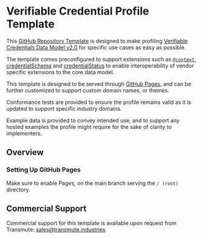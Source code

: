 # Verifiable Credential Profile Template

This [GitHub Repository Template](https://docs.github.com/en/repositories/creating-and-managing-repositories/creating-a-repository-from-a-template) is designed to make profiling [Verifiable Credentials Data Model v2.0](https://www.w3.org/TR/vc-data-model-2.0/) for specific use cases as easy as possible.

The template comes preconfigured to support extensions such as [`@context`](https://www.w3.org/TR/vc-data-model-2.0/#contexts),  [credentialSchema](https://www.w3.org/TR/vc-data-model-2.0/#data-schemas) and [credentialStatus](https://www.w3.org/TR/vc-data-model-2.0/#status) to enable interoperability of vendor specific extensions to the core data model.

This template is designed to be served through [GitHub Pages](https://pages.github.com/), and can be further customized to support custom domain names, or themes.

Conformance tests are provided to ensure the profile remains valid as it is updated to support specific industry domains.

Example data is provided to convey intended use, and to support any hosted examples the profile might require for the sake of clarity to implementers.

## Overview

### Setting Up GitHub Pages

Make sure to enable Pages, on the main branch serving the `/ (root)` directory. 

## Commercial Support

Commercial support for this template is available upon request from
Transmute: sales@transmute.industries